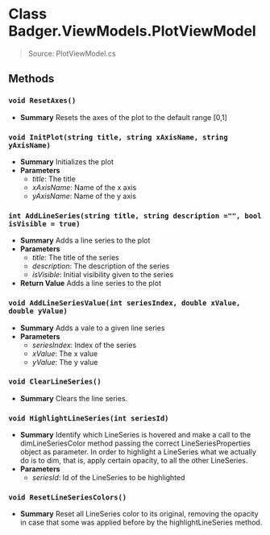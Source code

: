 # Class Badger.ViewModels.PlotViewModel
> Source: PlotViewModel.cs
## Methods
### ``void ResetAxes()``
* **Summary**
  Resets the axes of the plot to the default range [0,1]
### ``void InitPlot(string title, string xAxisName, string yAxisName)``
* **Summary**
  Initializes the plot
* **Parameters**
  * _title_: The title
  * _xAxisName_: Name of the x axis
  * _yAxisName_: Name of the y axis
### ``int AddLineSeries(string title, string description ="", bool isVisible = true)``
* **Summary**
  Adds a line series to the plot
* **Parameters**
  * _title_: The title of the series
  * _description_: The description of the series
  * _isVisible_: Initial visibility given to the series
* **Return Value**
  Adds a line series to the plot
### ``void AddLineSeriesValue(int seriesIndex, double xValue, double yValue)``
* **Summary**
  Adds a vale to a given line series
* **Parameters**
  * _seriesIndex_: Index of the series
  * _xValue_: The x value
  * _yValue_: The y value
### ``void ClearLineSeries()``
* **Summary**
  Clears the line series.
### ``void HighlightLineSeries(int seriesId)``
* **Summary**
  Identify which LineSeries is hovered and make a call to the dimLineSeriesColor method passing the correct LineSeriesProperties object as parameter. In order to highlight a LineSeries what we actually do is to dim, that is, apply certain opacity, to all the other LineSeries.
* **Parameters**
  * _seriesId_: Id of the LineSeries to be highlighted
### ``void ResetLineSeriesColors()``
* **Summary**
  Reset all LineSeries color to its original, removing the opacity in case that some was applied before by the highlightLineSeries method.
